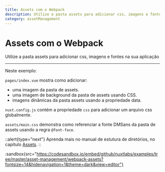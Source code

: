 ```yaml
---
title: Assets com o Webpack
description: Utilize a pasta assets para adicionar css, imagens e fontes na sua aplicação
category: assetManagement
---
```


# Assets com o Webpack

Utilize a pasta assets para adicionar css, imagens e fontes na sua aplicação

---

Neste exemplo:

`pages/index.vue` mostra como adicionar:

- uma imagem da pasta de assets.
- uma imagem de background da pasta de assets usando CSS.
- imagens dinâmicas da pasta assets usando a propriedade data.

`nuxt.config.js` contém a propriedade `css` para adicionar um arquivo css globalmente.

`assets/main.css` demonstra como referenciar a fonte DMSans da pasta de assets usando a regra `@font-face`.

::alert{type="next"}
Aprenda mais no manual de estutura de diretórios, no capítulo [Assets](/docs/directory-structure/assets).
::

:sandbox{src="https://codesandbox.io/embed/github/nuxtlabs/examples/tree/master/asset-management/webpack-assets?fontsize=14&hidenavigation=1&theme=dark&view=editor"}
